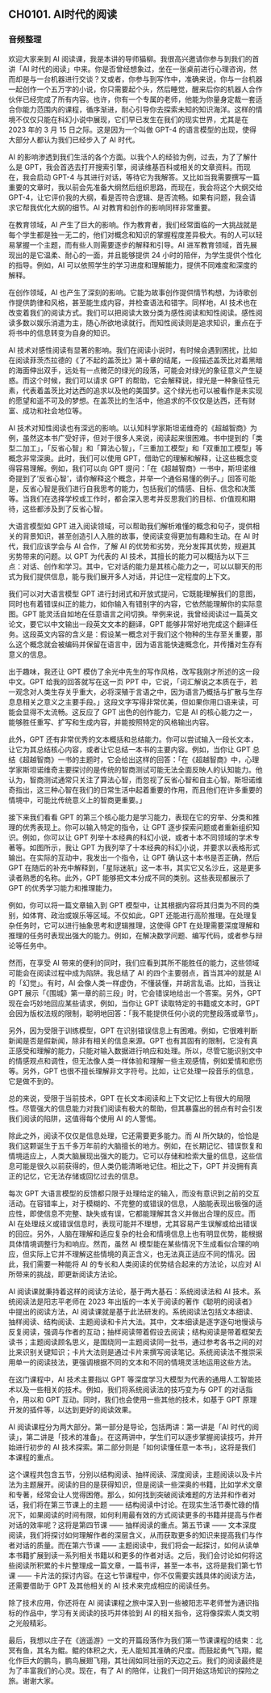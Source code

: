 ## CH0101. AI时代的阅读

### 音频整理

欢迎大家来到 AI 阅读课，我是本讲的导师猫柳。我很高兴邀请你参与到我们的首讲「AI 时代的阅读」中来。你是否曾经想象过，坐在一张桌前进行心理咨询，然而却是与一台机器进行交谈？又或者，你参与到写作中，准确来说，你与一台机器一起创作一个五万字的小说，你只需要起个头，然后睡觉，醒来后你的机器人合作伙伴已经完成了所有内容。也许，你有一个专属的老师，他能为你量身定裁一套适合你能力范围内的课程，循序渐进，耐心引导你去探索未知的知识海洋。这样的情境不仅仅只能在科幻小说中展现，它们早已发生在我们的现实世界，尤其是在 2023 年的 3 月 15 日之际。这是因为一个叫做 GPT-4 的语言模型的出现，使得大部分人都认为我们已经步入了 AI 时代。

AI 的影响渗透到我们生活的各个方面。以我个人的经验为例，过去，为了了解什么是 GPT，我会首选去打开搜索引擎，阅读维基百科或相关的文章资料。而现在，我会启动 GPT-4 与其进行对话，等待它为我解答。又比如当我需要撰写一篇重要的文章时，我以前会先准备大纲然后组织思路，而现在，我会将这个大纲交给 GPT-4，让它评价我的大纲，看是否符合逻辑、是否流畅。如果有问题，我会请求它帮我优化大纲的细节。AI 对教育和创作的影响同样非常重要。

在教育领域，AI 产生了巨大的影响。作为教育者，我们经常面临的一大挑战就是每个学生都是独一无二的，他们对概念和知识的掌握程度差异极大。有的人可以轻易掌握一个主题，而有些人则需要逐步的解释和引导。AI 进军教育领域，首先展现出的是它温柔、耐心的一面，并且能够提供 24 小时的陪伴，为学生提供个性化的指导。例如，AI 可以依照学生的学习进度和理解能力，提供不同难度和深度的解释。

在创作领域，AI 也产生了深刻的影响。它能为故事创作提供情节构想，为诗歌创作提供韵律和风格，甚至能生成内容，并检查语法和错字。同样地，AI 技术也在改变着我们的阅读方式。我们可以把阅读大致分类为感性阅读和知性阅读。感性阅读多数以娱乐消遣为主，随心所欲地读就行。而知性阅读则是追求知识，重点在于将书中的信息转变为自身的知识。

AI 技术对感性阅读有显著的影响。我们在阅读小说时，有时候会遇到困扰，比如在阅读菲茨杰拉德的《了不起的盖茨比》第十章的结尾，一段描述盖茨比对着黑暗的海面伸出双手，远处有一点微茫的绿光的段落，可能会对绿光的象征意义产生疑惑。而这个时候，我们可以请求 GPT 的帮助，它会解释说，绿光是一种象征性元素，代表着盖茨比对达西的追求以及他的美国梦。这个绿光也可以被看作是未实现的愿望和遥不可及的梦想。在盖茨比的生活中，他追求的不仅仅是达西，还有财富、成功和社会地位等。

AI 技术对知性阅读也有深远的影响。以认知科学家斯坦诺维奇的《超越智商》为例，虽然这本书广受好评，但对于很多人来说，阅读起来很困难。书中提到的「类型二加工」，「反省心智」和「算法心智」，「三重加工模型」和「双重加工模型」等概念非常深奥。此时，我们可以使用 GPT，借助它的理解和解释，让这些概念变得容易理解。例如，我们可以向 GPT 提问：「在《超越智商》一书中，斯坦诺维奇提到了‘反省心智'，请你解释这个概念，并举一个通俗易懂的例子。」回答可能是，反省心智是我们进行自我思考的能力，包括我们的情感、目标、信念和决策等。当我们在选择学校或工作时，都会深入思考并反思我们的目标、价值观和期待，这些都涉及到了反省心智。

大语言模型如 GPT 进入阅读领域，可以帮助我们解析难懂的概念和句子，提供相关的背景知识，甚至创造引人入胜的故事，使阅读变得更加有趣和生动。在 AI 时代，我们应该学会与 AI 合作，了解 AI 的优势和劣势，充分发挥其优势，规避其劣势带来的问题。以 GPT 为代表的 AI 技术，其擅长的能力可以概括为以下三点：对话、创作和学习。其中，它对话的能力是其核心能力之一，可以以聊天的形式为我们提供信息，能与我们展开多人对话，并记住一定程度的上下文。

我们可以对大语言模型 GPT 进行封闭式和开放式提问，它既能理解我们的意图，同时也有着错误纠正的能力，如你输入有错别字的内容，它依然能理解你的实际意图。GPT 能灵活自如地在任意语言之间切换。举例来说，我曾经阅读过一篇英文论文，要它以中文输出一段英文文本的翻译，GPT 能够非常好地完成这个翻译任务。这段英文内容的含义是：假设某一概念对于我们这个物种的生存至关重要，那么这个概念就会被编码并保留在语言中，因为语言能快速概念化，并传播对生存有意义的信息。

出于趣味，我还让 GPT 模仿了余光中先生的写作风格，改写我刚才所述的这一段中文。GPT 给我的回答就写在这一页 PPT 中，它说，「词汇解说之本质在于，若一观念对人类生存关乎重大，必将深殖于言语之中，因为语言乃概括与扩散与生存息息相关之意义之主要手段。」这段文字写得非常优美，但如果你用口语来读，可能会显得不太流畅。这反应了 GPT 出色的创作能力，它是 AI 的核心能力之一，能够胜任重写、扩写和生成内容，并能按照特定的风格输出内容。

此外，GPT 还有非常优秀的文本概括和总结能力。你可以尝试输入一段长文本，让它为其总结核心内容，或者让它总结一本书的主要内容。例如，当你让 GPT 总结《超越智商》一书的主题时，它会给出这样的回答：「在《超越智商》中，心理学家斯坦诺维奇主要探讨的是传统的智商测试可能无法全面反映人的认知能力。他认为，智商测试通常只关注了算法心智，而忽视了反省心智和自主心智。斯坦诺维奇指出，这三种心智在我们的日常生活中起着重要的作用，而且他们在许多重要的情境中，可能比传统意义上的智商更重要。」

接下来我们看看 GPT 的第三个核心能力是学习能力，表现在它的穷举、分类和推理的优秀表现上。你可以输入特定的指令，让 GPT 逐步探索问题或者重新组织知识。例如，你可以让 GPT 列举十本经典的科幻小说，或者十本不同领域的学术专著等。如图所示，我让 GPT 为我列举了十本经典的科幻小说，并要求以表格形式输出。在实际的互动中，我发出一个指令，让 GPT 确认这十本书是否正确，然后 GPT 在随后的补充中解释到，「星际迷航」这一本书，其实它又名沙丘，这是更多读者熟悉的名称。此外，GPT 能够把文本分成不同的类别。这些表现都展示了 GPT 的优秀学习能力和推理能力。

例如，你可以将一篇文章输入到 GPT 模型中，让其根据内容将其归类为不同的类别，如体育、政治或娱乐等区域。不仅如此，GPT 还能进行高阶推理。在处理复杂任务时，它可以进行抽象思考和逻辑推理，这使得 GPT 在处理需要深度理解和推理的任务时表现出强大的能力。例如，在解决数学问题、编写代码，或者参与辩论等任务中。

然而，在享受 AI 带来的便利的同时，我们应看到其所不能胜任的能力，这些领域可能会在阅读过程中成为陷阱。我总结了 AI 的四个主要弱点，首当其冲的就是 AI 的「幻觉」。有时，AI 会像人类一样虚伪，不懂装懂，并胡言乱语。比如，当我让 GPT 展示「《围城》第一章的前三段」时，它会错误地给出一个答案。另外，GPT 现在会巧妙地回应某些请求，例如，当你让 GPT 读取特定的书籍或文本时，GPT 会因为版权法规的限制，聪明地回答：「我不能提供任何小说的完整段落或章节」。

另外，因为受限于训练模型，GPT 在识别错误信息上有困难。例如，它很难判断新闻是否是假新闻，除非有相关的信息来源。GPT 也有其固有的限制，它没有真正感受和理解的能力，只能对输入数据进行响应和处理。所以，尽管它能识别文中的情感观点和调性，但无法像人类一样体验和理解一些主观感情，例如爱情和悲伤等。另外，GPT 也很不擅长理解非文字符号。比如，让它处理一段音乐的信息，它是做不到的。

总的来说，受限于当前技术，GPT 在长文本阅读和上下文记忆上有很大的局限性。尽管强大的信息能力对我们阅读有极大的帮助，但其暴露出的弱点有时会引发我们阅读的陷阱，这值得每个使用 AI 的人警惕。

除此之外，阅读不仅仅是信息处理，它还需要更多能力。而 AI 所欠缺的，恰恰是我们这颗诞生于五千多万年前的大脑擅长的地方。例如，在长期记忆、错误恢复和情境适应上，人类大脑展现出强大的能力。它可以存储和检索大量的信息，这些信息可能是很久以前获得的，但人类仍能清晰地记住。相比之下，GPT 并没拥有真正的记忆，它无法存储或回忆过去的信息。

每次 GPT 大语言模型的反馈都只限于处理给定的输入，而没有意识到之前的交互活动。在容错率上，对于模糊的、不完整的或错误的信息，人脑能表现出极强的适应性，即使信息不完整、缺失或有误，它都能理解其含义并做出合理的反应。而 AI 在处理歧义或错误信息时，表现可能并不理想，尤其容易产生误解或给出错误的回应。另外，人脑在理解和适应复杂的社会和情境信息上也有明显优势，能根据具体情境调整行为和响应。然而，虽然 AI 模型能在某些情况下生成看似合理的响应，但实际上它并不理解这些情境的真正含义，也无法真正适应不同的情况。因此，我们需要一种能将 AI 的专长和人类阅读的优势结合起来的方法论，以应对 AI 所带来的挑战，即更新阅读方法论。

AI 阅读课就秉持着这样的阅读方法论，基于两大基石：系统阅读法和 AI 技术。系统阅读法是阳志平老师在 2023 年出版的一本关于阅读的著作《聪明的阅读者》中提出的阅读方法，AI 阅读课就是基于此法研发的。系统阅读法包括文本细读、抽样阅读、结构阅读、主题阅读和卡片大法。其中，文本细读是逐字逐句地慢读与反复阅读，强调与作者的互动；抽样阅读带着假设去阅读；结构阅读是带着框架去读书；主题阅读顾名思义，是围绕同一主题阅读同一批书，通过参考各书之间的对比来识别关键知识；卡片大法则是通过卡片来撰写阅读笔记。系统阅读法不推崇采用单一的阅读技法，更强调根据不同的文本和不同的情境灵活地运用这些方法。

在这门课程中，AI 技术主要指以 GPT 等深度学习大模型为代表的通用人工智能技术以及一些相关的技术。例如，我们将系统阅读法的技巧变为与 GPT 的对话指令，用以和 GPT 互动。同时，我们也会使用一些其他的技术，如基于 GPT 原理开发的插件等，以达到更好的阅读效果。

AI 阅读课程分为两大部分。第一部分是导论，包括两讲：第一讲是「AI 时代的阅读」，第二讲是「技术的准备」。在这两讲中，学生们可以逐步掌握阅读技巧，并开始进行初步的 AI 技术探索。第二部分则是「如何读懂任意一本书」，这将是我们本课程的重点。

这个课程共包含五节，分别以结构阅读、抽样阅读、深度阅读，主题阅读以及卡片法为主题展开。阅读的目的是获得知识，但是阅读一些深奥的书籍，比如学术文章和专著，经常会让人觉得困倦。那么，如何找到突破阅读难题的方法并和作者对话，我们将在第三节课上的主题 —— 结构阅读中讨论。在现实生活节奏忙碌的情况下，如果阅读的时间有限，如何利用最有效的方式阅读更多的书籍并提高与作者对话的效率呢？这将是第四节课 —— 抽样阅读的重点。第五节课 —— 文本深度阅读，我们将探讨如何理解作者的深层含义，从而获取更多的知识来提高我们与作者对话的质量。而在第六节课 —— 主题阅读中，我们将会一起探讨，如何从读单本书籍扩展到读一系列相关书籍以和更多的作者对话。之后，我们会讨论如何将这些阅读所积累的卡片整理成一篇文章，一篇书评，甚至一本书，这将是我们第七节课 —— 卡片法的探讨内容。在这七节课程中，你不仅需要实践具体的阅读方法，还需要借助于 GPT 及其他相关的 AI 技术来完成相应的阅读任务。

除了技术应用，你还将在 AI 阅读课程之旅中深入到一些被阳志平老师誉为通识指标的作品中，学习有关阅读的技巧并体验到 AI 的相关指令，这将像探索人类文明之光般精彩。

最后，我想以庄子在《逍遥游》一文的开篇段落作为我们第一节课课程的结束：北冥有鱼，其名为鲲。鲲的体积之大，无人能知其准确的尺度。而鼓起勇气飞翔，鲲化作巨大的鹏鸟，鹏鸟展翅飞翔，其壮阔如同壮丽的天边之云。我们的阅读最终是为了丰富我们的心灵。现在，有了 AI 的陪伴，让我们一同开始这场知识的探险之旅。谢谢大家。